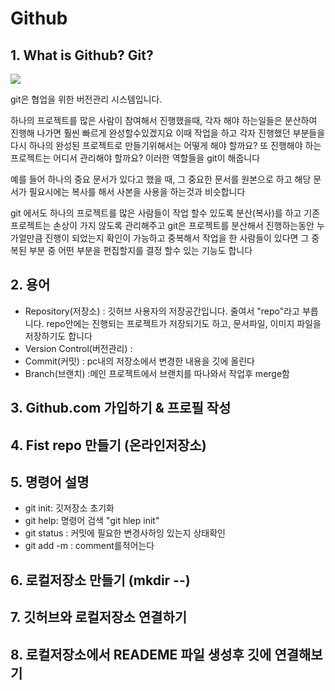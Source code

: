 # Github

## 1. What is Github? Git?
![](../img/git.png)

git은 협업을 위한 버전관리 시스템입니다.

하나의 프로젝트를 많은 사람이 참여해서 진행했을때,
각자 해야 하는일들은 분산하여 진행해 나가면 훨씬 빠르게 완성할수있겠지요
이때 작업을 하고 각자 진행했던 부분들을 다시 하나의 완성된 프로젝트로 만들기위해서는 어떻게 해야 할까요? 또 진행해야 하는 프로젝트는 어디서 관리해야 할까요?
이러한 역할들을 git이 해줍니다

예를 들어 하나의 중요 문서가 있다고 했을 때, 그 중요한 문서를 원본으로 하고
해당 문서가 필요시에는 복사를 해서 사본을 사용을 하는것과 비슷합니다

git 에서도 하나의 프로젝트를 많은 사람들이 작업 할수 있도록 분산(복사)를 하고 기존 프로젝트는 손상이 가지 않도록 관리해주고 git은 프로젝트를 분산해서 진행하는동안 누가얼만큼 진행이 되었는지 확인이 가능하고 중복해서 작업을 한 사람들이 있다면 그 중복된 부분 중 어떤 부분을 편집할지를 결정 할수 있는 기능도 합니다 


## 2. 용어
- Repository(저장소) : 깃허브 사용자의 저장공간입니다. 줄여서 "repo"라고 부릅니다.
					   repo안에는 진행되는 프로젝트가 저장되기도 하고, 문서파일,
					   이미지 파일을 저장하기도 합니다 
- Version Control(버전관리) : 
- Commit(커밋) : pc내의 저장소에서 변경한 내용을 깃에 올린다 
- Branch(브랜치) :메인 프로젝트에서 브랜치를 따나와서 작업후 merge함

## 3. Github.com 가입하기 & 프로필 작성

## 4. Fist repo 만들기 (온라인저장소)

## 5. 명령어 설명
- git init: 깃저장소 초기화
- git help: 명령어 검색 "git hlep init"
- git status : 커밋에 필요한 변경사하잉 있는지 상태확인
- git add -m : comment를적어는다 


## 6. 로컬저장소 만들기 (mkdir --)

## 7. 깃허브와 로컬저장소 연결하기 

## 8. 로컬저장소에서 READEME 파일 생성후 깃에 연결해보기 
